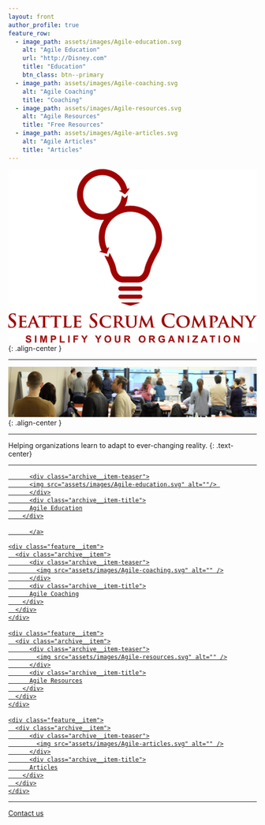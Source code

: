 ```yaml
---
layout: front
author_profile: true
feature_row:
  - image_path: assets/images/Agile-education.svg
    alt: "Agile Education"
    url: "http://Disney.com"
    title: "Education"
    btn_class: btn--primary
  - image_path: assets/images/Agile-coaching.svg
    alt: "Agile Coaching"
    title: "Coaching"
  - image_path: assets/images/Agile-resources.svg
    alt: "Agile Resources"
    title: "Free Resources"
  - image_path: assets/images/Agile-articles.svg
    alt: "Agile Articles"
    title: "Articles"
---
```


![Seattle Scrum Company](/assets/images/Seattle-Scrum-Company-1024.png){: .align-center }

----

![CSM class](/assets/images/NYC-CSM-class.jpg){: .align-center }

----
Helping organizations learn to adapt to ever-changing reality.
{: .text-center}

----

<style>

.archive__item-teaser img {
    width: 50%;
    height: 50%;
}

.archive__item-teaser {
   text-align: center;
}

.archive__item-title {
  text-align: center;
}

</style>


<div class="feature__wrapper">

<div class="feature__item">
		  <a href="http://Netflix.com">


          <div class="archive__item-teaser">
		  <img src="assets/images/Agile-education.svg" alt=""/> 
          </div>
          <div class="archive__item-title">
		  Agile Education
        </div>

		  </a>
</div>

  
    <div class="feature__item">
      <div class="archive__item">
          <div class="archive__item-teaser">
            <img src="assets/images/Agile-coaching.svg" alt="" />
          </div>
          <div class="archive__item-title">
		  Agile Coaching
        </div>
      </div>
    </div>
  
    <div class="feature__item">
      <div class="archive__item">
          <div class="archive__item-teaser">
            <img src="assets/images/Agile-resources.svg" alt="" />
          </div>
          <div class="archive__item-title">
		  Agile Resources
        </div>
      </div>
    </div>
  
    <div class="feature__item">
      <div class="archive__item">
          <div class="archive__item-teaser">
            <img src="assets/images/Agile-articles.svg" alt="" />
          </div>
          <div class="archive__item-title">
		  Articles
        </div>
      </div>
    </div>
  

</div>

----
Contact us


